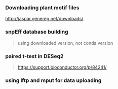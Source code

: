 ### Downloading plant motif files

http://jaspar.genereg.net/downloads/

### snpEff database building
> using downloaded version, not conda version

### paired t-test in DESeq2
> https://support.bioconductor.org/p/84241/

### using lftp and mput for data uploading
